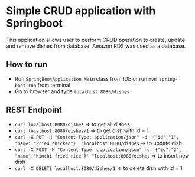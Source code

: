 # Simple CRUD application with Springboot
This application allows user to perform CRUD operation to create, update and remove dishes from database. Amazon RDS was used as a database.

## How to run
- Run `SpringBootApplication Main` class from IDE or run `mvn spring-boot:run` from terminal
- Go to browser and type `localhost:8080/dishes`

## REST Endpoint
- `curl localhost:8080/dishes` => to get all dishes 
- `curl localhost:8080/dishes/1` => to get dish with id = 1
- `curl -X PUT -H "Content-Type: application/json" -d '{"id":"1", "name":"Fried chicken"}' "localhost:8080/dishes` => to update dish
- `curl -X POST -H "Content-Type: application/json" -d '{"id":"2", "name":"Kimchi fried rice"}' "localhost:8080/dishes` => to insert new dish
- `curl -X DELETE localhost:8080/dishes/1` => to delete dish with id = 1
